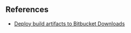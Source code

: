 #

## References
- [Deploy build artifacts to Bitbucket Downloads](https://support.atlassian.com/bitbucket-cloud/docs/deploy-build-artifacts-to-bitbucket-downloads/)
